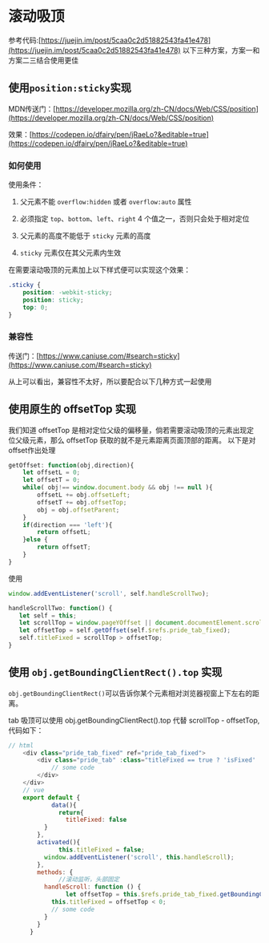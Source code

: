 # 滚动吸顶
参考代码:[https://juejin.im/post/5caa0c2d51882543fa41e478](https://juejin.im/post/5caa0c2d51882543fa41e478)
以下三种方案，方案一和方案二三结合使用更佳
## 使用`position:sticky`实现
MDN传送门：[https://developer.mozilla.org/zh-CN/docs/Web/CSS/position](https://developer.mozilla.org/zh-CN/docs/Web/CSS/position)

效果：[https://codepen.io/dfairy/pen/jRaeLo?&editable=true](https://codepen.io/dfairy/pen/jRaeLo?&editable=true)

### 如何使用
使用条件：
1. 父元素不能 `overflow:hidden` 或者 `overflow:auto` 属性

2. 必须指定 `top`、`bottom`、`left`、`right` 4 个值之一，否则只会处于相对定位
3. 父元素的高度不能低于 `sticky` 元素的高度
4. `sticky` 元素仅在其父元素内生效

在需要滚动吸顶的元素加上以下样式便可以实现这个效果：
```css
.sticky {
    position: -webkit-sticky;
    position: sticky;
    top: 0;
}
```
### 兼容性
传送门：[https://www.caniuse.com/#search=sticky](https://www.caniuse.com/#search=sticky)

从上可以看出，兼容性不太好，所以要配合以下几种方式一起使用
## 使用原生的 offsetTop 实现
我们知道 offsetTop 是相对定位父级的偏移量，倘若需要滚动吸顶的元素出现定位父级元素，那么 offsetTop 获取的就不是元素距离页面顶部的距离。
以下是对offset作出处理
```js
getOffset: function(obj,direction){
    let offsetL = 0;
    let offsetT = 0;
    while( obj!== window.document.body && obj !== null ){
        offsetL += obj.offsetLeft;
        offsetT += obj.offsetTop;
        obj = obj.offsetParent;
    }
    if(direction === 'left'){
        return offsetL;
    }else {
        return offsetT;
    }
}
```
使用
```js
window.addEventListener('scroll', self.handleScrollTwo);

handleScrollTwo: function() {
   let self = this;
   let scrollTop = window.pageYOffset || document.documentElement.scrollTop || document.body.scrollTop;
   let offsetTop = self.getOffset(self.$refs.pride_tab_fixed);
   self.titleFixed = scrollTop > offsetTop;
}

```
## 使用 `obj.getBoundingClientRect().top` 实现
`obj.getBoundingClientRect()`可以告诉你某个元素相对浏览器视窗上下左右的距离。

tab 吸顶可以使用 obj.getBoundingClientRect().top 代替 scrollTop - offsetTop,代码如下：
```js
// html
    <div class="pride_tab_fixed" ref="pride_tab_fixed">
        <div class="pride_tab" :class="titleFixed == true ? 'isFixed' :''">
            // some code
        </div>
    </div>
    // vue
    export default {
            data(){
              return{
                titleFixed: false
          }
        },
        activated(){
              this.titleFixed = false;
          window.addEventListener('scroll', this.handleScroll);
        },
        methods: {
              //滚动监听，头部固定
          handleScroll: function () {
                let offsetTop = this.$refs.pride_tab_fixed.getBoundingClientRect().top;
            this.titleFixed = offsetTop < 0;
            // some code
          }
        }
      }
```
